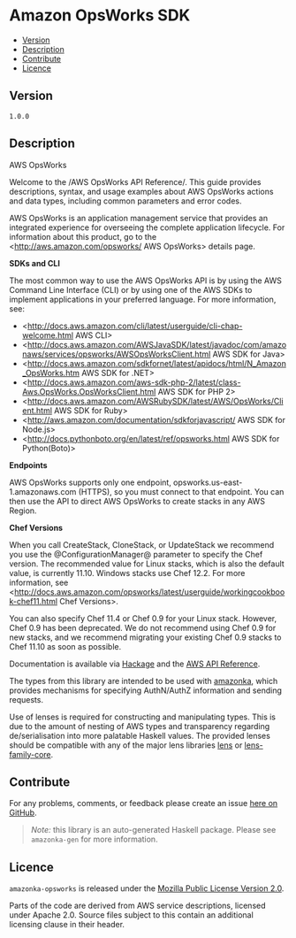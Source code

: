 # Amazon OpsWorks SDK

* [Version](#version)
* [Description](#description)
* [Contribute](#contribute)
* [Licence](#licence)


## Version

`1.0.0`


## Description

AWS OpsWorks

Welcome to the /AWS OpsWorks API Reference/. This guide provides
descriptions, syntax, and usage examples about AWS OpsWorks actions and
data types, including common parameters and error codes.

AWS OpsWorks is an application management service that provides an
integrated experience for overseeing the complete application lifecycle.
For information about this product, go to the
<http://aws.amazon.com/opsworks/ AWS OpsWorks> details page.

__SDKs and CLI__

The most common way to use the AWS OpsWorks API is by using the AWS
Command Line Interface (CLI) or by using one of the AWS SDKs to
implement applications in your preferred language. For more information,
see:

-   <http://docs.aws.amazon.com/cli/latest/userguide/cli-chap-welcome.html AWS CLI>
-   <http://docs.aws.amazon.com/AWSJavaSDK/latest/javadoc/com/amazonaws/services/opsworks/AWSOpsWorksClient.html AWS SDK for Java>
-   <http://docs.aws.amazon.com/sdkfornet/latest/apidocs/html/N_Amazon_OpsWorks.htm AWS SDK for .NET>
-   <http://docs.aws.amazon.com/aws-sdk-php-2/latest/class-Aws.OpsWorks.OpsWorksClient.html AWS SDK for PHP 2>
-   <http://docs.aws.amazon.com/AWSRubySDK/latest/AWS/OpsWorks/Client.html AWS SDK for Ruby>
-   <http://aws.amazon.com/documentation/sdkforjavascript/ AWS SDK for Node.js>
-   <http://docs.pythonboto.org/en/latest/ref/opsworks.html AWS SDK for Python(Boto)>

__Endpoints__

AWS OpsWorks supports only one endpoint,
opsworks.us-east-1.amazonaws.com (HTTPS), so you must connect to that
endpoint. You can then use the API to direct AWS OpsWorks to create
stacks in any AWS Region.

__Chef Versions__

When you call CreateStack, CloneStack, or UpdateStack we recommend you
use the @ConfigurationManager@ parameter to specify the Chef version.
The recommended value for Linux stacks, which is also the default value,
is currently 11.10. Windows stacks use Chef 12.2. For more information,
see
<http://docs.aws.amazon.com/opsworks/latest/userguide/workingcookbook-chef11.html Chef Versions>.

You can also specify Chef 11.4 or Chef 0.9 for your Linux stack.
However, Chef 0.9 has been deprecated. We do not recommend using Chef
0.9 for new stacks, and we recommend migrating your existing Chef 0.9
stacks to Chef 11.10 as soon as possible.

Documentation is available via [Hackage](http://hackage.haskell.org/package/amazonka-opsworks)
and the [AWS API Reference](http://docs.aws.amazon.com/opsworks/latest/APIReference/Welcome.html).

The types from this library are intended to be used with [amazonka](http://hackage.haskell.org/package/amazonka),
which provides mechanisms for specifying AuthN/AuthZ information and sending requests.

Use of lenses is required for constructing and manipulating types.
This is due to the amount of nesting of AWS types and transparency regarding
de/serialisation into more palatable Haskell values.
The provided lenses should be compatible with any of the major lens libraries
[lens](http://hackage.haskell.org/package/lens) or [lens-family-core](http://hackage.haskell.org/package/lens-family-core).

## Contribute

For any problems, comments, or feedback please create an issue [here on GitHub](https://github.com/brendanhay/amazonka/issues).

> _Note:_ this library is an auto-generated Haskell package. Please see `amazonka-gen` for more information.


## Licence

`amazonka-opsworks` is released under the [Mozilla Public License Version 2.0](http://www.mozilla.org/MPL/).

Parts of the code are derived from AWS service descriptions, licensed under Apache 2.0.
Source files subject to this contain an additional licensing clause in their header.
